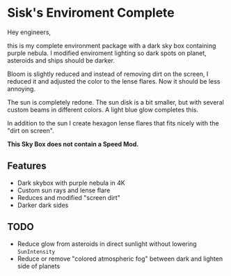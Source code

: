 # Sisk's Enviroment Complete

Hey engineers,

this is my complete environment package with a dark sky box containing purple nebula.
I modified enviroment lighting so dark spots on planet, asteroids and ships should be darker.

Bloom is slightly reduced and instead of removing dirt on the screen, I reduced it and adjusted the color to the lense flares. Now it should be less annoying.

The sun is completely redone. The sun disk is a bit smaller, but with several custom beams in different colors. A light blue glow completes this.

In addition to the sun I create hexagon lense flares that fits nicely with the "dirt on screen".

**This Sky Box does not contain a Speed Mod.**

## Features

* Dark skybox with purple nebula in 4K
* Custom sun rays and lense flare
* Reduces and modified "screen dirt"
* Darker dark sides

## TODO

* Reduce glow from asteroids in direct sunlight without lowering `SunIntensity`
* Reduce or remove "colored atmospheric fog" between dark and lighten side of planets
